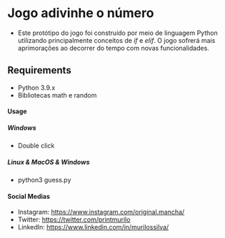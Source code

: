 <h1>Jogo adivinhe o número</h1>

- Este protótipo do jogo foi construído por meio de linguagem Python utilizando principalmente conceitos de *if* e *elif*. O jogo sofrerá mais aprimorações ao decorrer do tempo com novas funcionalidades.

<h2>Requirements</h2>

- Python 3.9.x
- Bibliotecas math e random

<h4>Usage</h4>

<h5>Windows</h5>

- Double click

<h5>Linux & MacOS & Windows</h5>

- python3 guess.py

<h4>Social Medias</h4>

- Instagram: https://www.instagram.com/original.mancha/
- Twitter: https://twitter.com/printmurilo
- LinkedIn: https://www.linkedin.com/in/murilossilva/